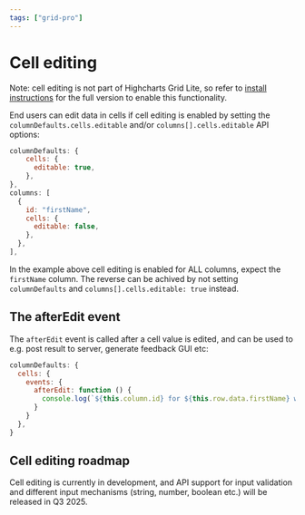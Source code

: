 ```yaml
---
tags: ["grid-pro"]
---
```


# Cell editing

Note: cell editing is not part of Highcharts Grid Lite, so refer to [install instructions](https://www.highcharts.com/docs/dashboards/grid-standalone) for the full version to enable this functionality.

End users can edit data in cells if cell editing is enabled by setting the `columnDefaults.cells.editable` and/or `columns[].cells.editable` API options:

```js
columnDefaults: {
    cells: {
      editable: true,
    },
},
columns: [
  {
    id: "firstName",
    cells: {
      editable: false,
    },
  },
],
```

In the example above cell editing is enabled for ALL columns, expect the `firstName` column. The reverse can be achived by not setting `columnDefaults` and `columns[].cells.editable: true` instead.

## The afterEdit event

The `afterEdit` event is called after a cell value is edited, and can be used to e.g. post result to server, generate feedback GUI etc:

```js
columnDefaults: {
  cells: {
    events: {
      afterEdit: function () {
        console.log(`${this.column.id} for ${this.row.data.firstName} was updated to ${this.value}`);
      }
    }
  },
}
```

## Cell editing roadmap

Cell editing is currently in development, and API support for input validation and different input mechanisms (string, number, boolean etc.) will be released in Q3 2025.
